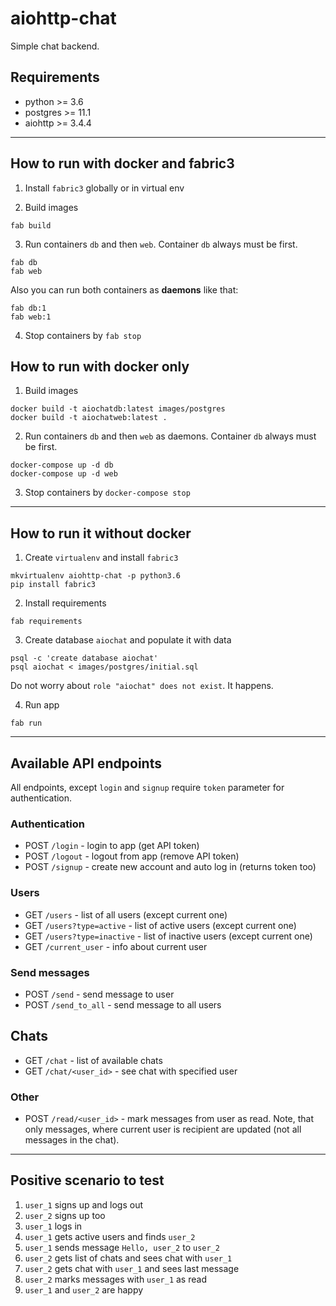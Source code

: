 # aiohttp-chat

Simple chat backend.

## Requirements

  * python >= 3.6
  * postgres >= 11.1
  * aiohttp >= 3.4.4

---

## How to run with docker and fabric3

1. Install `fabric3` globally or in virtual env

2. Build images

  ```
  fab build
  ```

3. Run containers `db` and then `web`. Container `db` always must be first.

  ```
  fab db
  fab web
  ```

  Also you can run both containers as **daemons** like that:

  ```
  fab db:1
  fab web:1
  ```

4. Stop containers by `fab stop`


## How to run with docker only

1. Build images

  ```
  docker build -t aiochatdb:latest images/postgres
  docker build -t aiochatweb:latest .
  ```

2. Run containers `db` and then `web` as daemons. Container `db` always must be first.

  ```
  docker-compose up -d db
  docker-compose up -d web
  ```

3. Stop containers by `docker-compose stop`

---

## How to run it without docker

1. Create `virtualenv` and install `fabric3`

  ```
  mkvirtualenv aiohttp-chat -p python3.6
  pip install fabric3
  ```

2. Install requirements

  ```
  fab requirements
  ```

3. Create database `aiochat` and populate it with data

  ```
  psql -c 'create database aiochat'
  psql aiochat < images/postgres/initial.sql
  ```

  Do not worry about `role "aiochat" does not exist`. It happens.

4. Run app

  ```
  fab run
  ```

---

## Available API endpoints

All endpoints, except `login` and `signup` require `token` parameter for authentication.

### Authentication

  * POST `/login` - login to app (get API token)
  * POST `/logout` - logout from app (remove API token)
  * POST `/signup` - create new account and auto log in (returns token too)

### Users

  * GET `/users` - list of all users (except current one)
  * GET `/users?type=active` - list of active users (except current one)
  * GET `/users?type=inactive` - list of inactive users (except current one)
  * GET `/current_user` - info about current user

### Send messages
  * POST `/send` - send message to user
  * POST `/send_to_all` - send message to all users

## Chats

  * GET `/chat` - list of available chats
  * GET `/chat/<user_id>` - see chat with specified user

### Other

  * POST `/read/<user_id>` - mark messages from user as read. Note, that only messages, where current user is recipient are updated (not all messages in the chat).

---

## Positive scenario to test

1. `user_1` signs up and logs out
2. `user_2` signs up too
3. `user_1` logs in
4. `user_1` gets active users and finds `user_2`
5. `user_1` sends message `Hello, user_2` to `user_2`
6. `user_2` gets list of chats and sees chat with `user_1`
7. `user_2` gets chat with `user_1` and sees last message
8. `user_2` marks messages with `user_1` as read
9. `user_1` and `user_2` are happy
